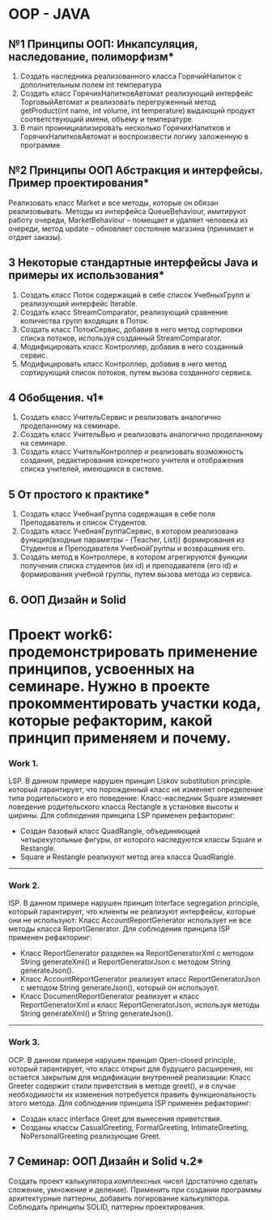 # OOP - JAVA

## №1 Принципы ООП: Инкапсуляция, наследование, полиморфизм*
1. Создать наследника реализованного класса ГорячийНапиток с дополнительным полем int температура
2. Создать класс ГорячихНапитковАвтомат реализующий интерфейс ТорговыйАвтомат и реализовать перегруженный метод getProduct(int name, int volume, int temperature) выдающий продукт соответствующий имени, объему и температуре
3. В main проинициализировать несколько ГорячихНапитков и ГорячихНапитковАвтомат и воспроизвести логику заложенную в программе

## №2 Принципы ООП Абстракция и интерфейсы. Пример проектирования*
Реализовать класс Market и все методы, которые он обязан реализовывать. Методы из интерфейса QueueBehaviour, имитируют работу очереди, MarketBehaviour – помещает и удаляет человека из очереди, метод update – обновляет состояние магазина (принимает и отдает заказы).

## 3 Некоторые стандартные интерфейсы Java и примеры их использования*
1. Создать класс Поток содержащий в себе список УчебныхГрупп и реализующий интерфейс Iterable.
2. Создать класс StreamComparator, реализующий сравнение количества групп входящих в Поток.
3. Создать класс ПотокСервис, добавив в него метод сортировки списка потоков, используя созданный StreamComparator.
4. Модифицировать класс Контроллер, добавив в него созданный сервис.
5. Модифицировать класс Контроллер, добавив в него метод сортирующий список потоков, путем вызова созданного сервиса.

## 4 Обобщения. ч1*
1. Создать класс УчительСервис и реализовать аналогично проделанному на семинаре.
2. Создать класс УчительВью и реализовать аналогично проделанному на семинаре.
3. Создать класс УчительКонтроллер и реализовать возможность создания, редактирования конкретного учителя и отображения списка учителей, имеющихся в системе.

## 5 От простого к практике*
1. Создать класс УчебнаяГруппа содержащая в себе поля Преподаватель и список Студентов.
2.  Создать класс УчебнаяГруппаСервис, в котором реализована функция(входные параметры - (Teacher, List<Student>)) формирования из Студентов и Преподавателя УчебнойГруппы и возвращения его.
3. Создать метод в Контроллере, в котором агрегируются функции получения списка студентов (их id) и преподавателя (его id) и формирования учебной группы, путем вызова метода из сервиса.

## 6. ООП Дизайн и Solid
Проект work6: продемонстрировать применение принципов, усвоенных на семинаре.
Нужно в проекте прокомментировать участки кода, которые рефакторим, какой принцип применяем и почему.
===========================================================================================================
### Work 1.
LSP.
В данном примере нарушен принцип Liskov substitution principle. который гарантирует, что порожденный класс
не изменяет определение типа родительского и его поведение:
Класс-наследник Square изменяет поведение родительского класса Rectangle в установке высоты и ширины.
Для соблюдения принципа LSP применен рефакторинг:
- Создан базовый класс QuadRangle, объединяющий четырехугольные фигуры, от которого наследуются
  классы Square и Restangle.
- Square и Restangle реализуют метод area класса QuadRangle.

---------------------------------------------------------------------------
### Work 2.
ISP.
В данном примере нарушен принцип Interface segregation principle, который гарантирует, что клиенты
не реализуют интерфейсы, которые они не используют:
Класс AccountReportGenerator использует не все методы класса ReportGenerator.
Для соблюдения принципа ISP применен рефакторинг:
- Класс ReportGenerator разделен на ReportGeneratorXml с методом String generateXml()
  и ReportGeneratorJson с методом String generateJson().
- Класс AccountReportGenerator реализует класс ReportGeneratorJson с методом String generateJson(),
  который он использует.
- Класс DocumentReportGenerator реализует и класс ReportGeneratorXml и класс ReportGeneratorJson,
  используя методы String generateXml() и String generateJson().
---------------------------------------------------------------------------
### Work 3.
OCP.
В данном примере нарушен принцип Open-closed principle, который гарантирует, что класс открыт
для будущего расширения, но остается закрытым для модификации внутренней реализации:
Класс Greeter содержит стили приветствия  в методе greet(), и в случае необходимости их изменения
потребуется править функциональность этого метода.
Для соблюдения принципа ISP применен рефакторинг:
- Создан класс interface Greet для вынесения приветствия.
- Созданы классы CasualGreeting, FormalGreeting, IntimateGreeting, NoPersonalGreeting реализующие Greet.

## 7 Семинар: ООП Дизайн и Solid ч.2*

Создать проект калькулятора комплексных чисел (достаточно сделать сложение, умножение и деление).
Применить при создании программы архитектурные паттерны, добавить логирование калькулятора. Соблюдать принципы SOLID, паттерны проектирования.

